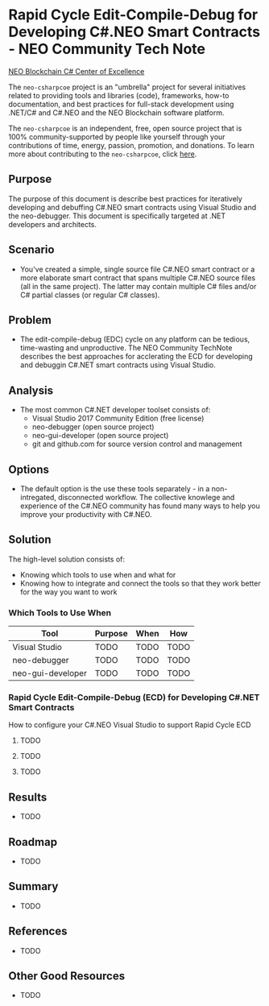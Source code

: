 # Rapid Cycle Edit-Compile-Debug for Developing C#.NEO Smart Contracts - NEO Community Tech Note

[NEO Blockchain C# Center of Excellence](https://github.com/mwherman2000/neo-csharpcoe/blob/master/README.md)

The `neo-csharpcoe` project is an "umbrella" project for several initiatives related to providing tools and libraries (code), frameworks, how-to documentation, and best practices for full-stack development using .NET/C# and C#.NEO and the NEO Blockchain software platform.

The `neo-csharpcoe` is an independent, free, open source project that is 100% community-supported by people like yourself through your contributions of time, energy, passion, promotion, and donations.  To learn more about contributing to the `neo-csharpcoe`, click [here](https://github.com/mwherman2000/neo-csharpcoe/blob/master/CONTRIBUTE.md).  

## Purpose

The purpose of this document is describe best practices for iteratively developing and debuffing C#.NEO smart contracts using Visual Studio and the neo-debugger. This document is specifically targeted at .NET developers and architects. 

## Scenario

* You've created a simple, single source file C#.NEO smart contract or a more elaborate smart contract that spans multiple C#.NEO source files (all in the same project). The latter may contain multiple C# files and/or C# partial classes (or regular C# classes).

## Problem

* The edit-compile-debug (EDC) cycle on any platform can be tedious, time-wasting and unproductive. The NEO Community TechNote describes the best approaches for acclerating the ECD for developing and debuggin C#.NET smart contracts using Visual Studio.

## Analysis

* The most common C#.NET developer toolset consists of:
   * Visual Studio 2017 Community Edition (free license)
   * neo-debugger (open source project)
   * neo-gui-developer (open source project)
   * git and github.com for source version control and management

## Options

* The default option is the use these tools separately - in a non-intregated, disconnected workflow. The collective knowlege and experience of the C#.NEO community has found many ways to help you improve your productivity with C#.NEO.  

## Solution

The high-level solution consists of:

* Knowing which tools to use when and what for
* Knowing how to integrate and connect the tools so that they work better for the way you want to work

### Which Tools to Use When

| Tool | Purpose | When | How |
| ---- | ------- | ---- | --- |
| Visual Studio | TODO | TODO | TODO |
| neo-debugger | TODO | TODO | TODO |
| neo-gui-developer | TODO | TODO | TODO |

### Rapid Cycle Edit-Compile-Debug (ECD) for Developing C#.NET Smart Contracts

How to configure your C#.NEO Visual Studio to support Rapid Cycle ECD

1. TODO

2. TODO

3. TODO

## Results

* TODO

## Roadmap

* TODO

## Summary

* TODO

## References

* TODO

## Other Good Resources

* TODO


